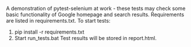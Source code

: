 A demonstration of pytest-selenium at work - these tests may check some basic functionality of Google homepage and search results.
Requirements are listed in requirements.txt.
To start tests:
1) pip install -r requirements.txt
2) Start run_tests.bat
Test results will be stored in report.html.